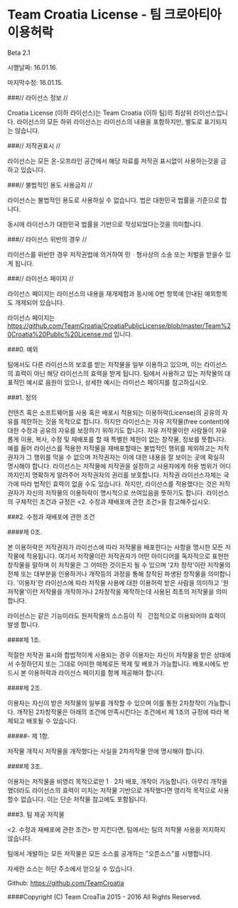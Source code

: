 ﻿Team Croatia License - 팀 크로아티아 이용허락
==========
Beta 2.1

시행날짜: 16.01.16.

마지막수정: 16.01.15.



###// 라이선스 정보 //

Croatia License (이하 라이선스)는 Team Croatia (이하 팀)의 최상위 라이선스입니다. 라이선스의 모든 하위 라이선스는 라이선스의 내용을 포함하지만, 별도로 표기되지는 않습니다.



###// 저작권표시 //

라이선스는 모든 온-오프라인 공간에서 해당 자료를 저작권 표시없이 사용하는것을 금하고 있습니다. 
 


###// 불법적인 용도 사용금지 //

라이선스는 불법적인 용도로 사용하실 수 없습니다. 법은 대한민국 법률을 기준으로 합니다.

동시에 라이선스가 대한민국 법률을 기반으로 작성되었다는것을 의미합니다.
 


###// 라이선스 위반의 경우 //

라이선스를 위반한 경우 저작권법에 의거하여 민ᆞ형사상의 소송 또는 처벌을 받을수 있게 됩니다.
 


###// 라이선스 페이지 //

라이선스 페이지는 라이선스의 내용을 재개제함과 동시에 0번 항목에 안내된 예외항목도 개제되어 있습니다.

라이선스 페이지는 https://github.com/TeamCroatia/CroatiaPublicLicense/blob/master/Team%20Croatia%20Public%20License.md 입니다.



###0. 예외

팀에서도 다른 라이선스의 보호를 받는 저작물을 일부 이용하고 있으며, 이는 라이선스의 효력이 아닌 해당 라이선스의 효력을 받게 됩니다. 팀에서 사용하고 있는 저작물의 대표적인 예시로 음원이 있으나, 상세한 예시는 라이선스 페이지를 참고하십시오.



###1. 정의

컨텐츠 혹은 소프트웨어를 사용 혹은 배포시 적용되는 이용허락(License)의 공유의 자유를 제한하는 것을 목적으로 합니다. 하지만 라이선스는 자유 저작물(free content)에 대한 수정과 공유의 자유를 보장하기 위하기도 합니다. 자유 저작물이란 사람들이 자유롭게 이용, 복사, 수정 및 재배포를 할 때 특별한 제한이 없는 창작물, 정보를 뜻합니다. 예를 들어 라이선스를 적용한 저작물을 재배포할때는 불법적인 행위를 제외하고는 저작권자가 그 행위를 막을 수 없으며 저작권자는 이에 대한 내용을 잘 보이는 곳에 확실히 명시해야 합니다. 라이선스는 저작물에 저작권을 설정하고 사용자에게 허용 범위가 어디까지인지 명확하게 알려주어 저작권자의 권리를 보호합니다. 저작권 라이선스자체는 국가에 따라 법적인 효력이 없을 수도 있습니다. 하지만, 라이선스를 적용했다는 것은 저작권자가 자신의 저작물의 이용허락이 명시적으로 쓰여있음을 뜻하기도 합니다. 라이선스의 구체적인 조건과 규정은 <2. 수정과 재배포에 관한 조건>을 참고해주십시오.



###2. 수정과 재배포에 관한 조건

####제 0조.

본 이용허락은 저작권자가 라이선스에 따라 저작물을 배포한다는 사항을 명시한 모든 저작물에 적용됩니다. 여기서 저작물이란 저작권자가 어떤 아이디어를 독자적으로 표현한 창작물을 말하며 이 저작물은 그 어떠한 것이든지 될 수 있으며 '2차 창작'이란 저작물의 전체 또는 대부분을 인용하거나 개작등의 과정을 통해 창작된 파생된 창작물을 의미합니다. '이용자'란 라이선스에 따라 저작물 사용에 대한 이용허락 받은 사람을 의미하고 '원저작물'이란 저작물을 개작하거나 2차창작을 제작하는데 사용된 최초의 저작물을 의미합니다.

라이선스는 같은 기능이라도 원저작물의 소스등이 직ᆞ간접적으로 이용되어야 효력이 발생 합니다.

####제 1조.

적절한 저작권 표시와 합법적이게 사용되는 경우 이용자는 자신이 저작물을 받은 상태에서 수정하던지 또는 그대로 어떠한 매체로든 복제 및 배포가 가능합니다. 배포시에도 반드시 본 이용허락과 라이선스 페이지를 함께 제공해야 합니다.

####제 2조.

이용자는 자신이 받은 저작물의 일부를 개작할 수 있으며 이를 통한 2차창작이 가능합니다. 개작된 2차창작물은 아래의 조건에 만족시킨다는 조건에서 제 1조의 규정에 따라 복제되고 배포될 수 있습니다.

#####- 제 1항.

저작물 개작시 저작물을 개작했다는 사실을 2차저작물 안에 명시해야 합니다. 

####제 3조.

이용자는 저작물을 비영리 목적으로만 1ᆞ2차 배포, 개작이 가능합니다. 아무리 개작을 했더라도 라이선스의 효력이 미치는 저작물 기반으로 개작했다면 영리적 목적으로 사용할수 없습니다. 이는 단순 저작물 참고에도 포함됩니다.




###3. 팀 제공 저작물

<2. 수정과 재배포에 관한 조건> 만 지킨다면, 팀에서는 팀의 저작물 사용을 저지하지 않습니다.

팀에서 개발하는 모든 저작물은 모든 소스를 공개하는 "오픈소스"를 시행합니다.

자세한 소스는 하단 주소에서 얻으실 수 있습니다.

Github: https://github.com/TeamCroatia

 


####Copyright (C) Team CroaTia 2015 - 2016 All Rights Reserved.